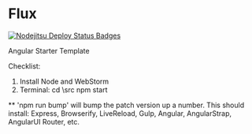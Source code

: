 Flux
======

[![Nodejitsu Deploy Status Badges](https://webhooks.nodejitsu.com/SteveHartzog/web.png)](https://webops.nodejitsu.com#SteveHartzog/web)

Angular Starter Template

Checklist:
1) Install Node and WebStorm
2) Terminal:
   cd \src
   npm start

** 'npm run bump' will bump the patch version up a number.
This should install: Express, Browserify, LiveReload, Gulp, Angular, AngularStrap, AngularUI Router, etc.

